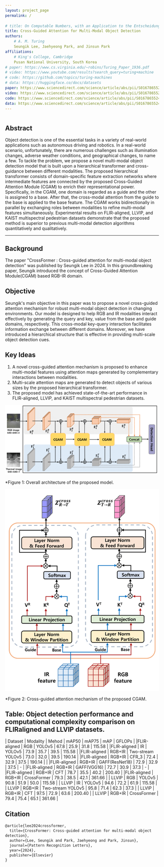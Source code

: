 ```yaml
---
layout: project_page
permalink: /

# title: On Computable Numbers, with an Application to the Entscheidungsproblem
title: Cross-Guided Attention for Multi-Modal Object Detection
authors:
    # A. M. Turing
    Seungik Lee, Jaehyeong Park, and Jinsun Park
affiliations:
    # King's College, Cambridge
    Pusan National University, South Korea
# paper: https://www.cs.virginia.edu/~robins/Turing_Paper_1936.pdf
# video: https://www.youtube.com/results?search_query=turing+machine
# code: https://github.com/topics/turing-machines
# data: https://huggingface.co/docs/datasets
paper: https://www.sciencedirect.com/science/article/abs/pii/S016786552400045X
video: https://www.sciencedirect.com/science/article/abs/pii/S016786552400045X
code: https://www.sciencedirect.com/science/article/abs/pii/S016786552400045X
data: https://www.sciencedirect.com/science/article/abs/pii/S016786552400045X
---
```


<!-- Using HTML to center the abstract -->
<div class="columns is-centered has-text-centered">
    <div class="column is-four-fifths">
        <h2>Abstract</h2>
        <div class="content has-text-justified">
<!-- The "computable" numbers may be described briefly as the real
numbers whose expressions as a decimal are calculable by finite means.
Although the subject of this paper is ostensibly the computable numbers.
it is almost equally easy to define and investigate computable functions
of an integral variable or a real or computable variable, computable
predicates, and so forth. The fundamental problems involved are,
however, the same in each case, and I have chosen the computable numbers
for explicit treatment as involving the least cumbrous technique. I hope
shortly to give an account of the relations of the computable numbers,
functions, and so forth to one another. This will include a development
of the theory of functions of a real variable expressed in terms of computable
numbers. According to my definition, a number is computable
if its decimal can be written down by a machine... -->
Object detection is one of the essential tasks in a variety of real-world applications such as autonomous driving and robotics. In a real-world scenario, unfortunately, there are numerous challenges such as illumination changes, adverse weather conditions, and geographical changes, to name a few. To tackle the problem, we propose a novel multi-modal object detection model that is built upon a hierarchical transformer and cross-guidance between different modalities. The proposed hierarchical transformer consists of domain-specific feature extraction networks where intermediate features are connected by the proposed Cross-Guided Attention Module (CGAM) to enrich their representational power. Specifically, in the CGAM, one domain is regarded as a guide and the other is assigned to a base. After that, the cross-modal attention from the guide to the base is applied to the base feature. The CGAM works bidirectionally in parallel by exchanging roles between modalities to refine multi-modal features simultaneously. Experimental results on FLIR-aligned, LLVIP, and KAIST multispectral pedestrian datasets demonstrate that the proposed method is superior to previous multi-modal detection algorithms quantitatively and qualitatively.
        </div>
    </div>
</div>

---

<!-- > Note: This is an example of a Jekyll-based project website template: [Github link](https://github.com/shunzh/project_website).\
> The following content is generated by ChatGPT. The figure is manually added. -->

## Background
<!-- The paper "On Computable Numbers, with an Application to the Entscheidungsproblem" was published by Alan Turing in 1936. In this groundbreaking paper, Turing introduced the concept of a universal computing machine, now known as the Turing machine. -->
The paper "CrossFormer : Cross-guided attention for multi-modal object detection" was published by Seungik Lee in 2024. In this groundbreaking paper, Seungik introduced the concept of Cross-Guided Attention Module(CGAM) based RGB-IR domain.

## Objective
Seungik's main objective in this paper was to propose a novel cross-guided attention
mechanism for robust multi-modal object detection in changing environments. Our model is designed to help RGB and IR modalities interact effectively by generating the query and key, value from the base and guide domains, respectively. This cross-modal key-query interaction facilitates information exchange between different domains. Moreover, we have introduced a hierarchical structure that is effective in providing multi-scale object detection cues.

## Key Ideas
1. A novel cross-guided attention mechanism is proposed to enhance multi-modal features using attention maps generated by complementary interactions between modalities.
2. Multi-scale attention maps are generated to detect objects of various sizes by the proposed hierarchical transformer.
3. The proposed model has achieved state-of-the-art performance in FLIR-aligned, LLVIP, and KAIST multispectral pedestrian datasets.

![Turing Machine](/static/image/figure1.png)

*Figure 1: Overall architecture of the proposed model.

![Turing Machine](/static/image/figure2.png)

*Figure 2:  Cross-guided attention mechanism of the proposed CGAM.

## Table: Object detection performance and computational complexity comparison on FLIRaligned and LLVIP datasets.

<!-- | Computable Numbers | Non-Computable Numbers |
|-------------------|-----------------------|
| Rational numbers, e.g., 1/2, 3/4 | Transcendental numbers, e.g., π, e |
| Algebraic numbers, e.g., √2, ∛3 | Non-algebraic numbers, e.g., √2 + √3 |
| Numbers with finite decimal representations | Numbers with infinite, non-repeating decimal representations | -->

|   Dataset   | Modality |       Mehod        | mAP50 | mAP75 | mAP  | GFLOPs |
|FLIR-aligned |    RGB   |       YOLOv5       | 67.8  | 25.9  | 31.8 | 115.58 |
|FLIR-aligned |    IR    |       YOLOv5       | 73.9  | 35.7  | 39.5 | 115.58 |
|FLIR-aligned |  RGB+IR  | Two-stream YOLOv5  | 73.0  | 32.0  | 39.5 | 190.14 |
|FLIR-aligned |  RGB+IR  | CFR_3              | 72.4  | 32.9  | 37.5 | 190.14 |    |
|FLIR-aligned |  RGB+IR  | GAFF(ResNet18)     | 72.9  | 32.9  | 37.5 |  -     |
|FLIR-aligned |  RGB+IR  | GAFF(VGG16)        | 72.7  | 30.9  | 37.3 |  -     |
|FLIR-aligned |  RGB+IR  | CFT                | 78.7  | 35.5  | 40.2 | 200.40 |
|FLIR-aligned |  RGB+IR  | CrossFormer        | 79.3  | 38.5  | 42.1 | 361.66 |
|    LLVIP    |    RGB   |       YOLOv5       | 90.8  | 51.9  | 50.0 | 115.58 |
|    LLVIP    |    IR    |       YOLOv5       | 94.6  | 72.2  | 61.9 | 115.58 |
|    LLVIP    |  RGB+IR  | Two-stream YOLOv5  | 95.8  | 71.4  | 62.3 |  37.3  |
|    LLVIP    |  RGB+IR  | CFT                | 97.5  | 72.9  | 63.6 | 200.40 |
|    LLVIP    |  RGB+IR  | CrossFormer        | 79.4  | 75.4  | 65.1 | 361.66 |


<!-- He used the concept of a universal Turing machine to prove that the set of computable functions is recursively enumerable, meaning it can be listed by an algorithm. -->

<!-- ## Significance
Turing's paper laid the foundation for the theory of computation and had a profound impact on the development of computer science. The Turing machine became a fundamental concept in theoretical computer science, serving as a theoretical model for studying the limits and capabilities of computation. Turing's work also influenced the development of programming languages, algorithms, and the design of modern computers. -->

## Citation
```
@article{lee2024crossformer,
  title={CrossFormer: Cross-guided attention for multi-modal object detection},
  author={Lee, Seungik and Park, Jaehyeong and Park, Jinsun},
  journal={Pattern Recognition Letters},
  year={2024},
  publisher={Elsevier}
}
```
